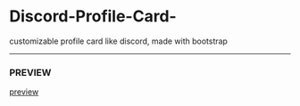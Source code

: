 # Discord-Profile-Card-
customizable profile card like discord, made with bootstrap

___

### PREVIEW

[preview](https://cdn.discordapp.com/attachments/773221397928869888/825100608166952980/card_preview.png)
